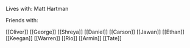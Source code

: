 Lives with:
Matt Hartman


Friends with:

[[Oliver]]
[[George]]
[[Shreya]]
[[Daniel]]
[[Carson]]
[[Jawan]]
[[Ethan]]
[[Keegan]]
[[Warren]]
[[Rio]]
[[Armin]]
[[Tate]]
